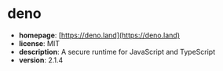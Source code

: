 # deno

- **homepage**: [https://deno.land](https://deno.land)
- **license**: MIT
- **description**: A secure runtime for JavaScript and TypeScript
- **version**: 2.1.4

